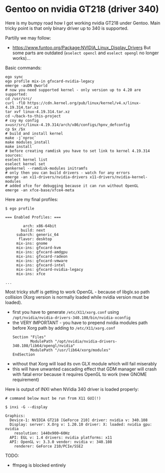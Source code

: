 # Gentoo on nvidia GT218 (driver 340)

Here is my bumpy road how I got working nvidia GT218 under Gentoo.
Main tricky point is that only binary driver up to 340 is supported.

Partilly we may follow:
- https://www.funtoo.org/Package:NVIDIA_Linux_Display_Drivers
But some parts are outdated (`eselect opencl` and `eselect opengl` no longer works)...

Basic commands:
```shell
ego sync
ego profile mix-in gfxcard-nvidia-legacy
emerge -auDN @world
# now you need supported kernel - only version up to 4.20 are supported:
cd /usr/src/
curl -flO https://cdn.kernel.org/pub/linux/kernel/v4.x/linux-4.19.314.tar.xz
tar xvf linux-4.19.314.tar.xz 
cd ~/back-to-this-project
# coy my config
x=usr/src/linux-4.19.314/arch/x86/configs/hpnv_defconfig
cp $x /$x
# build and install kernel
make -j`nproc`
make modules_install
make install
# before creating ramdisk you have to set link to kernel 4.19.314 sources:
eselect kernel list
eselect kernel set
genkernel --ramdisk-modules initramfs
# only then you can build drivers - watch for any errors
emerge -an x11-drivers/nvidia-drivers x11-drivers/nvidia-kernel-modules
# added xfce for debugging because it can run without OpenGL
emerge -an xfce-base/xfce4-meta
```

Here are my final profiles:
```shell
$ ego profile

=== Enabled Profiles: ===

        arch: x86-64bit
       build: next
     subarch: generic_64
      flavor: desktop
     mix-ins: gnome
     mix-ins: gfxcard-kvm
     mix-ins: gfxcard-amdgpu
     mix-ins: gfxcard-radeon
     mix-ins: gfxcard-vmware
     mix-ins: gfxcard-intel
     mix-ins: gfxcard-nvidia-legacy
     mix-ins: xfce

...
```

Most tricky stuff is getting to work OpenGL - because of libglx.so path collision (Xorg version
is normally loaded while nvidia version must be loaded).
- first you have to generate `/etc/X11/xorg.conf` using `/opt/nvidia/nvidia-drivers-340.108/bin/nvidia-xconfig`
- the VERY IMPORTANT - you have to prepend nvidia modules path before Xorg path by
  adding to `/etc/X11/xorg.conf`
  ```
  Section "Files"
          ModulePath "/opt/nvidia/nvidia-drivers-340.108/lib64/opengl/nvidia"
          ModulePath "/usr/lib64/xorg/modules"
  EndSection
  ```
- without that Xorg will load its ovn GLX module which will fail miserably
- this will have unwanted cascading effect that GDM manager will crash with fatal
  error because it requires OpenGL to work (new GNOME requirement)

Here is output of INXI when NVidia 340 driver is loaded properly:
```shell
# command below must be run from X11 GUI(!)

$ inxi -G --display

Graphics:
  Device-1: NVIDIA GT218 [GeForce 210] driver: nvidia v: 340.108
  Display: server: X.Org v: 1.20.10 driver: X: loaded: nvidia gpu: nvidia
    resolution: 1440x900~60Hz
  API: EGL v: 1.4 drivers: nvidia platforms: x11
  API: OpenGL v: 3.3.0 vendor: nvidia v: 340.108
    renderer: GeForce 210/PCIe/SSE2
```

TODO:
- ffmpeg is blocked entirely


